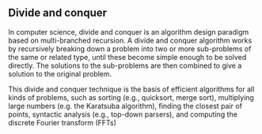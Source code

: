 <h2> Divide and conquer </h2>

In computer science, divide and conquer is an algorithm design paradigm based on multi-branched recursion. A divide
and conquer algorithm works by recursively breaking down a problem into two or more sub-problems of the same or 
related type, until these become simple enough to be solved directly. The solutions to the sub-problems are then 
combined to give a solution to the original problem.

This divide and conquer technique is the basis of efficient algorithms for all kinds of problems, such as sorting 
(e.g., quicksort, merge sort), multiplying large numbers (e.g. the Karatsuba algorithm), finding the closest pair 
of points, syntactic analysis (e.g., top-down parsers), and computing the discrete Fourier transform (FFTs)